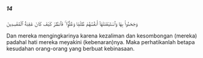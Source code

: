 ##### 14

<span class="ayah">وَجَحَدُوا۟ بِهَا وَٱسْتَيْقَنَتْهَآ أَنفُسُهُمْ ظُلْمًۭا وَعُلُوًّۭا ۚ فَٱنظُرْ كَيْفَ كَانَ عَٰقِبَةُ ٱلْمُفْسِدِينَ</span>

<span class="ayah_translation">Dan mereka mengingkarinya karena kezaliman dan kesombongan (mereka) padahal hati mereka meyakini (kebenaran)nya. Maka perhatikanlah betapa kesudahan orang-orang yang berbuat kebinasaan.</span>
